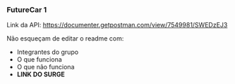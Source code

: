 ### FutureCar 1

Link da API: https://documenter.getpostman.com/view/7549981/SWEDzEJ3

Não esqueçam de editar o readme com: 
- Integrantes do grupo
- O que funciona
- O que não funciona
- **LINK DO SURGE**
